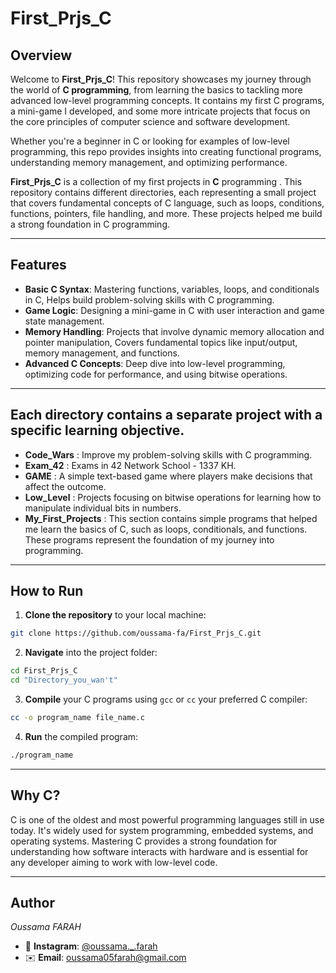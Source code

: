 # First_Prjs_C

## Overview

Welcome to **First_Prjs_C**! This repository showcases my journey through the world of **C programming**, from learning the basics to tackling more advanced low-level programming concepts. It contains my first C programs, a mini-game I developed, and some more intricate projects that focus on the core principles of computer science and software development.

Whether you're a beginner in C or looking for examples of low-level programming, this repo provides insights into creating functional programs, understanding memory management, and optimizing performance.

**First_Prjs_C** is a collection of my first projects in **C** programming . This repository contains different directories, each representing a small project that covers fundamental concepts of C language, such as loops, conditions, functions, pointers, file handling, and more. These projects helped me build a strong foundation in C programming.

---

## Features

- **Basic C Syntax**: Mastering functions, variables, loops, and conditionals in C, Helps build problem-solving skills with C programming.
- **Game Logic**: Designing a mini-game in C with user interaction and game state management.
- **Memory Handling**: Projects that involve dynamic memory allocation and pointer manipulation, Covers fundamental topics like input/output, memory management, and functions.
- **Advanced C Concepts**: Deep dive into low-level programming, optimizing code for performance, and using bitwise operations.

---

## Each directory contains a separate project with a specific learning objective.

- **Code_Wars**         : Improve my problem-solving skills with C programming.
- **Exam_42**           : Exams in 42 Network School - 1337 KH.
- **GAME**              : A simple text-based game where players make decisions that affect the outcome.
- **Low_Level**         : Projects focusing on bitwise operations for learning how to manipulate individual bits in numbers.
- **My_First_Projects** : This section contains simple programs that helped me learn the basics of C, such as loops, conditionals, and functions. These programs represent the foundation of my journey into programming.

---

## How to Run

1. **Clone the repository** to your local machine:
```bash
git clone https://github.com/oussama-fa/First_Prjs_C.git
```
2. **Navigate** into the project folder:
```bash
cd First_Prjs_C
cd "Directory_you_wan't"
```
3. **Compile** your C programs using `gcc` or `cc` your preferred C compiler:
```bash
cc -o program_name file_name.c
```
4. **Run** the compiled program:
```bash
./program_name
```

---

## Why C?

C is one of the oldest and most powerful programming languages still in use today. It's widely used for system programming, embedded systems, and operating systems. Mastering C provides a strong foundation for understanding how software interacts with hardware and is essential for any developer aiming to work with low-level code.

---

## Author

*Oussama FARAH*

- 📱 **Instagram**: [@oussama._.farah](https://www.instagram.com/oussama._.farah/)
- ✉️ **Email**: [oussama05farah@gmail.com](mailto:oussama05farah@gmail.com)
